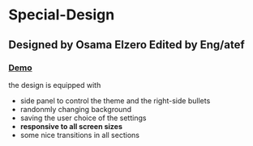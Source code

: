 # Special-Design
## Designed by Osama Elzero Edited by Eng/atef
### [Demo](https://engatef2012.github.io/Special-Design/)

the design is equipped with
- side panel to control the theme and the right-side bullets
- randonmly changing background
- saving the user choice of the settings
- **responsive to all screen sizes**
- some nice transitions in all sections
